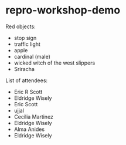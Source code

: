 # repro-workshop-demo
Red objects:
- stop sign
- traffic light
- apple
- cardinal (male)
- wicked witch of the west slippers 
- Sriracha



List of attendees:

- Eric R Scott
- Eldridge Wisely
- Eric Scott
- ujjal
- Cecilia Martinez
- Eldridge Wisely
- Alma Anides
- Eldridge Wisely

